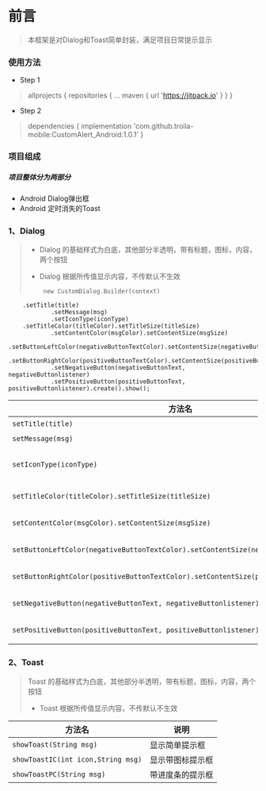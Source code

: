 # 前言
>本框架是对Dialog和Toast简单封装，满足项目日常提示显示
### 使用方法
* Step 1
 > allprojects {
		repositories {
			...
			maven { url 'https://jitpack.io' }
		}
	}
* Step 2
 > dependencies {
	        implementation 'com.github.troila-mobile:CustomAlert_Android:1.0.1'
	}
### 项目组成
##### 项目整体分为两部分
* Android Dialog弹出框
* Android 定时消失的Toast

### 1、Dialog
>* Dialog 的基础样式为白底，其他部分半透明，带有标题，图标，内容，两个按钮
>* Dialog 根据所传值显示内容，不传默认不生效
>
>        new CustomDialog.Builder(context)
		.setTitle(title)
                .setMessage(msg)
                .setIconType(iconType)
		.setTitleColor(titleColor).setTitleSize(titleSize)
                .setContentColor(msgColor).setContentSize(msgSize)
                .setButtonLeftColor(negativeButtonTextColor).setContentSize(negativeButtonTextSize)
                .setButtonRightColor(positiveButtonTextColor).setContentSize(positiveButtonTextSize)
                .setNegativeButton(negativeButtonText, negativeButtonlistener)
                .setPositiveButton(positiveButtonText, positiveButtonlistener).create().show();
   
| 方法名 | 说明 | 
| - | - | 
|`setTitle(title)`| 设置标题|
| `setMessage(msg)` | 设置内容 |
| `setIconType(iconType)` | 设置图标仅"success","fail" ,"warning" |
| `setTitleColor(titleColor).setTitleSize(titleSize)` | 设置标题的样式，颜色字体|
| `setContentColor(msgColor).setContentSize(msgSize)` | 设置内容的样式，颜色字体|
| `setButtonLeftColor(negativeButtonTextColor).setContentSize(negativeButtonTextSize)` | 设置左边按钮的样式，颜色字体|
| `setButtonRightColor(positiveButtonTextColor).setContentSize(positiveButtonTextSize)` | 设置右边按钮的样式，颜色字体|
| `setNegativeButton(negativeButtonText, negativeButtonlistener)` | 设置按钮文字和事件|
| `setPositiveButton(positiveButtonText, positiveButtonlistener)` | 设置按钮文字和事件|
### 2、Toast
>Toast 的基础样式为白底，其他部分半透明，带有标题，图标，内容，两个按钮
>* Toast 根据所传值显示内容，不传默认不生效
>
| 方法名 | 说明 | 
| - | - | 
|`showToast(String msg)`| 显示简单提示框|
| `showToastIC(int icon,String msg)` | 显示带图标提示框 |
| `showToastPC(String msg)` | 带进度条的提示框 |

